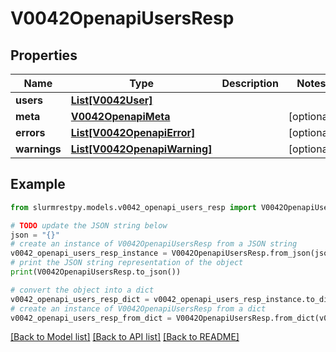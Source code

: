 # V0042OpenapiUsersResp


## Properties

Name | Type | Description | Notes
------------ | ------------- | ------------- | -------------
**users** | [**List[V0042User]**](V0042User.md) |  |
**meta** | [**V0042OpenapiMeta**](V0042OpenapiMeta.md) |  | [optional]
**errors** | [**List[V0042OpenapiError]**](V0042OpenapiError.md) |  | [optional]
**warnings** | [**List[V0042OpenapiWarning]**](V0042OpenapiWarning.md) |  | [optional]

## Example

```python
from slurmrestpy.models.v0042_openapi_users_resp import V0042OpenapiUsersResp

# TODO update the JSON string below
json = "{}"
# create an instance of V0042OpenapiUsersResp from a JSON string
v0042_openapi_users_resp_instance = V0042OpenapiUsersResp.from_json(json)
# print the JSON string representation of the object
print(V0042OpenapiUsersResp.to_json())

# convert the object into a dict
v0042_openapi_users_resp_dict = v0042_openapi_users_resp_instance.to_dict()
# create an instance of V0042OpenapiUsersResp from a dict
v0042_openapi_users_resp_from_dict = V0042OpenapiUsersResp.from_dict(v0042_openapi_users_resp_dict)
```
[[Back to Model list]](../README.md#documentation-for-models) [[Back to API list]](../README.md#documentation-for-api-endpoints) [[Back to README]](../README.md)


